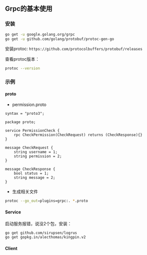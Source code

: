 ## Grpc的基本使用

### 安装
```bash
go get -u google.golang.org/grpc
go get -u github.com/golang/protobuf/protoc-gen-go
```
安装protoc:  `https://github.com/protocolbuffers/protobuf/releases`

查看protoc版本：
```bash
protoc --version
```

### 示例

#### proto

- permission.proto

```
syntax = "proto3";

package proto;

service PermissionCheck {
    rpc CheckPermission(CheckRequest) returns (CheckResponse){}
}

message CheckRequest {
    string username = 1;
    string permission = 2;
}

message CheckResponse {
    bool status = 1;
    string message = 2;
}
```

- 生成相关文件
```bash
protoc --go_out=plugins=grpc:. *.proto
```

#### Service


启动服务报错，说没2个包，安装：

```bash
go get github.com/sirupsen/logrus
go get gopkg.in/alecthomas/kingpin.v2
```

#### Client
